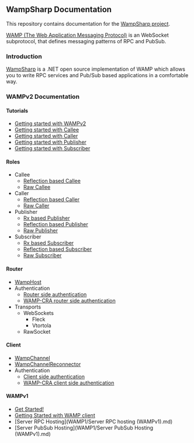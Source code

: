 ## WampSharp Documentation

This repository contains documentation for the [WampSharp project](http://github.com/Code-Sharp/WampSharp).

[WAMP (The Web Application Messaging Protocol)](http://wamp.ws) is an WebSocket subprotocol, that defines messaging patterns of RPC and PubSub.

### Introduction

[WampSharp](http://github.com/Code-Sharp/WampSharp) is a .NET open source implementation of WAMP which allows you to write RPC services and Pub/Sub based applications in a comfortable way.

### WAMPv2 Documentation

#### Tutorials
* [Getting started with WAMPv2](WAMP2/Getting-Started-with-WAMPv2.md)
* [Getting started with Callee](WAMP2/Roles/Callee/Getting-Started-with-Callee.md)
* [Getting started with Caller](WAMP2/Roles/Caller/Getting-Started-with-Caller.md)
* [Getting started with Publisher](WAMP2/Roles/Publisher/Getting-Started-with-Publisher.md)
* [Getting started with Subscriber](WAMP2/Roles/Publisher/Getting-Started-with-Subscriber.md)

#### Roles

* Callee
  * [Reflection based Callee](WAMP2/Roles/Callee/Reflection-based-Callee.md)
  * [Raw Callee](WAMP2/Roles/Callee/Raw-Callee.md)
* Caller
  * [Reflection based Caller](WAMP2/Roles/Caller/Reflection-based-Caller.md)
  * [Raw Caller](WAMP2/Roles/Caller/Raw-Caller.md)
* Publisher
  * [Rx based Publisher](WAMP2/Roles/Publisher/Rx-based-Publisher.md)
  * [Reflection based Publisher](WAMP2/Roles/Publisher/Reflection-based-Publisher.md)
  * [Raw Publisher](WAMP2/Roles/Publisher/Raw-Publisher.md)
* Subscriber
  * [Rx based Subscriber](WAMP2/Roles/Subscriber/Rx-based-Subscriber.md)
  * [Reflection based Subscriber](WAMP2/Roles/Subscriber/Reflection-based-Subscriber.md)
  * [Raw Subscriber](WAMP2/Roles/Subscriber/Raw-Subscriber.md)

#### Router

* [WampHost](WAMP2/Router/WampHost.md)
* Authentication
  * [Router side authentication](WAMP2/Router/Router-side-authentication.md)
  * [WAMP-CRA router side authentication](WAMP2/Router/WAMP-CRA-router-side-authentication.md)
* Transports
  * WebSockets
    * Fleck
    * Vtortola
  * RawSocket

#### Client

* [WampChannel](WAMP2/Client/WampChannel.md)
* [WampChannelReconnector](WAMP2/Client/WampChannelReconnector.md)
* Authentication
  * [Client side authentication](WAMP2/Client/Client-side-authentication.md)
  * [WAMP-CRA client side authentication](WAMP2/Client/WAMP-CRA-client-side-authentication.md)

#### WAMPv1

* [Get Started!](WAMP1/Getting-started-with-WAMPv1.md)
* [Getting Started with WAMP client](WAMP1/Getting-started-with-WAMPv1-client.md)
* [Server RPC Hosting](WAMP1/Server RPC hosting (WAMPv1).md)
* [Server PubSub Hosting](WAMP1/Server PubSub Hosting (WAMPv1).md)
